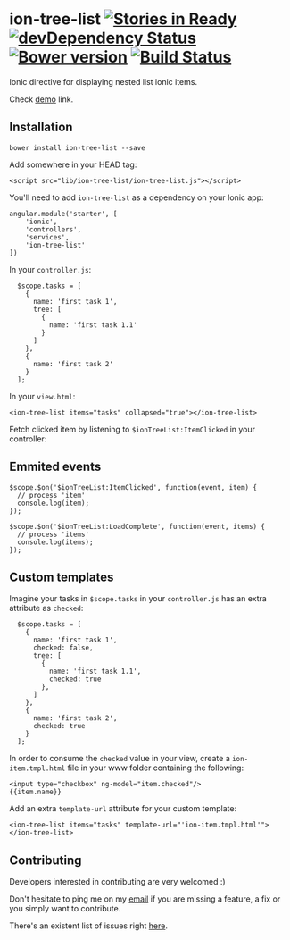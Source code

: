 # ion-tree-list [![Stories in Ready](https://badge.waffle.io/fer/ion-tree-list.png?label=ready&title=Ready)](https://waffle.io/fer/ion-tree-list)  [![devDependency Status](https://david-dm.org/fer/ion-tree-list/dev-status.svg?style=flat)](https://david-dm.org/fer/ion-tree-list#info=devDependencies) [![Bower version](https://badge.fury.io/bo/ion-tree-list.svg)](http://badge.fury.io/bo/ion-tree-list) [![Build Status](https://drone.io/github.com/fer/ion-tree-list/status.png)](https://drone.io/github.com/fer/ion-tree-list/latest)

Ionic directive for displaying nested list ionic items.

Check [demo](http://fer.github.io/ion-tree-list/) link.

## Installation

```
bower install ion-tree-list --save
```

Add somewhere in your HEAD tag:

```
<script src="lib/ion-tree-list/ion-tree-list.js"></script>
```

You'll need to add ```ion-tree-list``` as a dependency on your Ionic app:

```
angular.module('starter', [
    'ionic', 
    'controllers', 
    'services', 
    'ion-tree-list'
])
```

In your ```controller.js```:

```
  $scope.tasks = [
    {
      name: 'first task 1',
      tree: [
        {
          name: 'first task 1.1'
        }
      ]
    },
    {
      name: 'first task 2'
    }
  ];    
```


In your ```view.html```:

```
<ion-tree-list items="tasks" collapsed="true"></ion-tree-list>
```

Fetch clicked item by listening to ```$ionTreeList:ItemClicked``` in your controller:

## Emmited events

```
$scope.$on('$ionTreeList:ItemClicked', function(event, item) {
  // process 'item'
  console.log(item);
});

$scope.$on('$ionTreeList:LoadComplete', function(event, items) {
  // process 'items'
  console.log(items);
});
```

## Custom templates

Imagine your tasks in ```$scope.tasks``` in your ```controller.js``` has an extra attribute as ```checked```:

```
  $scope.tasks = [
    {
      name: 'first task 1',
      checked: false,
      tree: [
        {
          name: 'first task 1.1',
          checked: true
        },
      ]
    },
    {
      name: 'first task 2',
      checked: true
    }
  ];
```

In order to consume the ```checked``` value in your view, create a ```ion-item.tmpl.html``` file in 
your www folder containing the following:

```
<input type="checkbox" ng-model="item.checked"/>
{{item.name}}
```

Add an extra ```template-url``` attribute for your custom template:
 
```
<ion-tree-list items="tasks" template-url="'ion-item.tmpl.html'"></ion-tree-list>
```

## Contributing

Developers interested in contributing are very welcomed :)

Don't hesitate to ping me on my [email](mailto:fer@ferqwerty.com) if you are missing a feature, a fix or you simply want to contribute.

There's an existent list of issues right [here](https://github.com/fer/ion-tree-list/issues).
